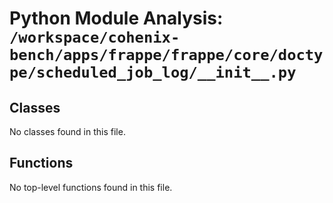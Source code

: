 # Python Module Analysis: `/workspace/cohenix-bench/apps/frappe/frappe/core/doctype/scheduled_job_log/__init__.py`

## Classes

No classes found in this file.


## Functions

No top-level functions found in this file.
